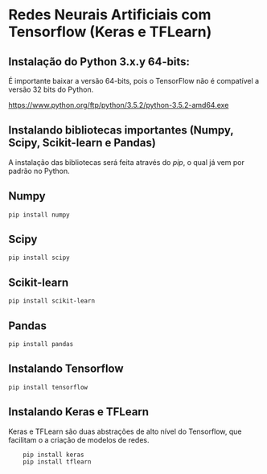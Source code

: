 

Redes Neurais Artificiais com Tensorflow (Keras e TFLearn)
==========================================================

    

Instalação do Python 3.x.y 64-bits:
-------
É importante baixar a versão 64-bits, pois o TensorFlow não é compatível a versão 32 bits do Python.

https://www.python.org/ftp/python/3.5.2/python-3.5.2-amd64.exe
	



 Instalando bibliotecas importantes (Numpy, Scipy, Scikit-learn e Pandas)
-------------

A instalação das bibliotecas será feita através do *pip*, o qual já vem por padrão no Python.


 ## Numpy ##

    pip install numpy

 ## Scipy ##

    pip install scipy

 ## Scikit-learn ##

    pip install scikit-learn

 ## Pandas ##

    pip install pandas


Instalando Tensorflow
-------------
	
	pip install tensorflow

Instalando Keras e TFLearn
-------------
Keras e TFLearn são duas abstrações de alto nível do Tensorflow, que facilitam o a criação de modelos de redes. 	
		
		pip install keras
		pip install tflearn
